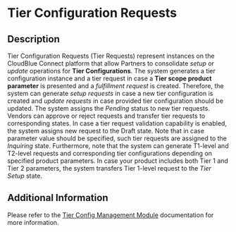 # Tier Configuration Requests
## Description
Tier Configuration Requests (Tier Requests) represent instances on the CloudBlue Connect platform that allow Partners to consolidate *setup* or *update* operations for **Tier Configurations**. 
The system generates a tier configuration instance and a tier request in case a **Tier scope product parameter** is presented and a *fulfillment request* is created. Therefore, the system can generate *setup requests* in case a new tier configuration is created and *update requests* in case provided tier configuration should be updated.
The system assigns the *Pending* status to new tier requests. Vendors can approve or reject requests and transfer tier requests to corresponding states. In case a tier request validation capability is enabled, the system assigns new request to the Draft state. Note that in case parameter value should be specified, such tier requests are assigned to the *Inquiring* state.
Furthermore, note that the system can generate T1-level and T2-level requests and corresponding tier configurations depending on specified product parameters. In case your product includes both Tier 1 and Tier 2 parameters, the system transfers Tier 1-level request to the *Tier Setup* state.

## Additional Information
Please refer to the [Tier Config Management Module](https://connect.cloudblue.com/community//tier-config/) documentation for more information.
